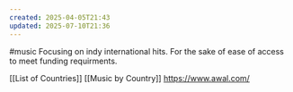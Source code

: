 ```yaml
---
created: 2025-04-05T21:43
updated: 2025-07-10T21:36
---
```

#music 
Focusing on indy international hits. For the sake of ease of access to meet funding requirments.

[[List of Countries]]
[[Music by Country]]
https://www.awal.com/